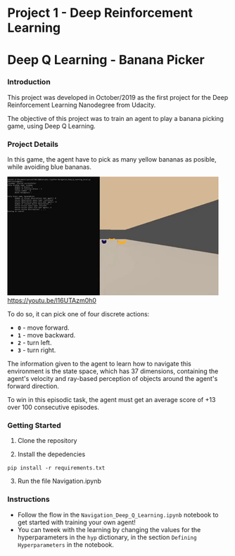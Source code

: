 # Project 1 - Deep Reinforcement Learning
# Deep Q Learning - Banana Picker

[//]: # (Image References)

[image1]: https://github.com/luizfdflores/deep_Q_learning_banana_picker/blob/master/images/agent_unity.gif?raw=true "Trained Agent"

### Introduction

This project was developed in October/2019 as the first project for the Deep Reinforcement Learning Nanodegree from Udacity.

The objective of this project was to train an agent to play a banana picking game, using Deep Q Learning.

### Project Details

In this game, the agent have to pick as many yellow bananas as posible, while avoiding blue bananas.

![Trained Agent][image1]
https://youtu.be/l16UTAzm0h0

To do so, it can pick one of four discrete actions:
- **`0`** - move forward.
- **`1`** - move backward.
- **`2`** - turn left.
- **`3`** - turn right.

The information given to the agent to learn how to navigate this environment is the state space, which has 37 dimensions, containing the agent's velocity and ray-based perception of objects around the agent's forward direction.

To win in this episodic task, the agent must get an average score of +13 over 100 consecutive episodes.

### Getting Started

1. Clone the repository

2. Install the depedencies
```
pip install -r requirements.txt
```

3. Run the file Navigation.ipynb

### Instructions

- Follow the flow in the `Navigation_Deep_Q_Learning.ipynb` notebook to get started with training your own agent!
- You can tweek with the learning by changing the values for the hyperparameters in the `hyp` dictionary, in the section `Defining Hyperparameters` in the notebook.
